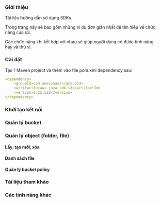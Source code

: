 ### Giới thiệu

Tài liệu hướng dẫn sử dụng SDKs.

Trong trang này sẽ bao gôm những ví dụ đơn giản nhất để tìm hiểu về chức năng của s3.

Các chức năng khi kết hợp với nhau sẽ giúp người dùng có được tính năng hay và thú vị.

### Cài đặt

Tạo 1 Maven project và thêm vào file pom.xml dependency sau:

``` yaml
<dependency>
    <groupId>com.amazonaws</groupId>
    <artifactId>aws-java-sdk-s3</artifactId>
    <version>1.12.522</version>
</dependency>
```

### Khởi tạo kết nối

### Quản lý bucket

### Quản lý object (folder, file)

#### Lấy, tạo mới, xóa

#### Danh sách file

#### Quản lý bucket policy

### Tài liệu tham khảo

### Các tính năng khác